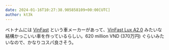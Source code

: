 ```yaml
---
date: 2024-01-16T10:27:38.905858109+00:00[UTC]
author: kt3k
---
```

ベトナムには [VinFast](https://en.wikipedia.org/wiki/VinFast) という車メーカーがあって、[VinFast Lux A2.0](https://en.wikipedia.org/wiki/VinFast_LUX_A2.0) みたいな結構かっこいい車を作っているらしい。620 million VND (370万円) ぐらいみたいなので、かなりコスパ良さそう。

